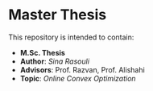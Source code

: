 # Master Thesis
This repository is intended to contain:
- __M.Sc. Thesis__
- __Author__: _Sina Rasouli_
- __Advisors__: Prof. Razvan, Prof. Alishahi
- __Topic__: _Online Convex Optimization_

